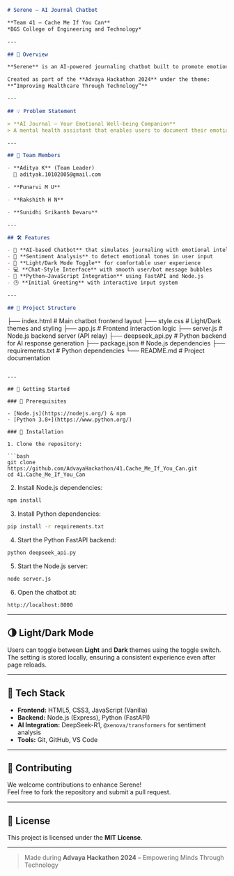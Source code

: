 ```markdown
# Serene – AI Journal Chatbot

**Team 41 – Cache Me If You Can**  
*BGS College of Engineering and Technology*

---

## 🌟 Overview

**Serene** is an AI-powered journaling chatbot built to promote emotional well-being through conversation. It offers users a safe, friendly space to express their thoughts and feelings, while receiving intelligent, empathetic responses generated by AI.

Created as part of the **Advaya Hackathon 2024** under the theme:  
**“Improving Healthcare Through Technology”**

---

## 💡 Problem Statement

> **AI Journal – Your Emotional Well-being Companion**  
> A mental health assistant that enables users to document their emotions and get supportive, AI-driven responses in real time.

---

## 👥 Team Members

- **Aditya K** (Team Leader)  
  📧 adityak.10102005@gmail.com  

- **Punarvi M U**

- **Rakshith H N**

- **Sunidhi Srikanth Devaru**

---

## 🛠️ Features

- 🧠 **AI-based Chatbot** that simulates journaling with emotional intelligence
- 💬 **Sentiment Analysis** to detect emotional tones in user input
- 🎨 **Light/Dark Mode Toggle** for comfortable user experience
- 💻 **Chat-Style Interface** with smooth user/bot message bubbles
- 🔌 **Python–JavaScript Integration** using FastAPI and Node.js
- 🕒 **Initial Greeting** with interactive input system

---

## 📁 Project Structure

```
├── index.html             # Main chatbot frontend layout
├── style.css              # Light/Dark themes and styling
├── app.js                 # Frontend interaction logic
├── server.js              # Node.js backend server (API relay)
├── deepseek_api.py        # Python backend for AI response generation
├── package.json           # Node.js dependencies
├── requirements.txt       # Python dependencies
└── README.md              # Project documentation
```

---

## 🚀 Getting Started

### 🔧 Prerequisites

- [Node.js](https://nodejs.org/) & npm
- [Python 3.8+](https://www.python.org/)

### 🧪 Installation

1. Clone the repository:

```bash
git clone https://github.com/AdvayaHackathon/41.Cache_Me_If_You_Can.git
cd 41.Cache_Me_If_You_Can
```

2. Install Node.js dependencies:

```bash
npm install
```

3. Install Python dependencies:

```bash
pip install -r requirements.txt
```

4. Start the Python FastAPI backend:

```bash
python deepseek_api.py
```

5. Start the Node.js server:

```bash
node server.js
```

6. Open the chatbot at:

```
http://localhost:8000
```

---

## 🌗 Light/Dark Mode

Users can toggle between **Light** and **Dark** themes using the toggle switch. The setting is stored locally, ensuring a consistent experience even after page reloads.

---

## 🧠 Tech Stack

- **Frontend:** HTML5, CSS3, JavaScript (Vanilla)
- **Backend:** Node.js (Express), Python (FastAPI)
- **AI Integration:** DeepSeek-R1, `@xenova/transformers` for sentiment analysis
- **Tools:** Git, GitHub, VS Code

---

## 🤝 Contributing

We welcome contributions to enhance Serene!  
Feel free to fork the repository and submit a pull request.

---

## 📄 License

This project is licensed under the **MIT License**.

---

> Made during **Advaya Hackathon 2024** – Empowering Minds Through Technology
```
